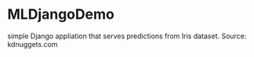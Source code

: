 # MLDjangoDemo
simple Django appliation that serves predictions from Iris dataset. Source: kdnuggets.com

